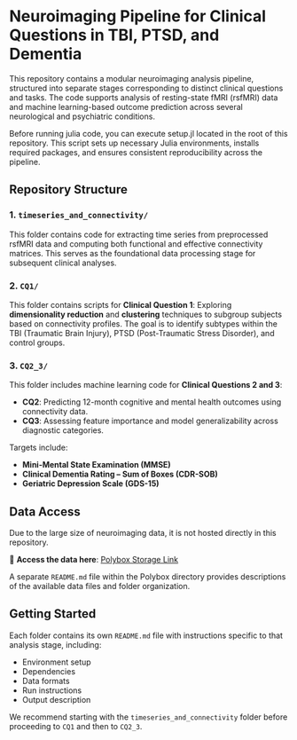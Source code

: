 

# Neuroimaging Pipeline for Clinical Questions in TBI, PTSD, and Dementia

This repository contains a modular neuroimaging analysis pipeline, structured into separate stages corresponding to distinct clinical questions and tasks. The code supports analysis of resting-state fMRI (rsfMRI) data and machine learning-based outcome prediction across several neurological and psychiatric conditions.

Before running julia code, you can execute setup.jl located in the root of this repository. This script sets up necessary Julia environments, installs required packages, and ensures consistent reproducibility across the pipeline.
## Repository Structure

### 1. `timeseries_and_connectivity/`

This folder contains code for extracting time series from preprocessed rsfMRI data and computing both functional and effective connectivity matrices. This serves as the foundational data processing stage for subsequent clinical analyses.

### 2. `CQ1/`

This folder contains scripts for **Clinical Question 1**:
Exploring **dimensionality reduction** and **clustering** techniques to subgroup subjects based on connectivity profiles. The goal is to identify subtypes within the TBI (Traumatic Brain Injury), PTSD (Post-Traumatic Stress Disorder), and control groups.

### 3. `CQ2_3/`

This folder includes machine learning code for **Clinical Questions 2 and 3**:

* **CQ2**: Predicting 12-month cognitive and mental health outcomes using connectivity data.
* **CQ3**: Assessing feature importance and model generalizability across diagnostic categories.

Targets include:

* **Mini-Mental State Examination (MMSE)**
* **Clinical Dementia Rating – Sum of Boxes (CDR-SOB)**
* **Geriatric Depression Scale (GDS-15)**

## Data Access

Due to the large size of neuroimaging data, it is not hosted directly in this repository.

🔗 **Access the data here**: [Polybox Storage Link](https://polybox.ethz.ch/index.php/s/NQjJR4CXEkykmGp?path=%2F)

A separate `README.md` file within the Polybox directory provides descriptions of the available data files and folder organization.

## Getting Started

Each folder contains its own `README.md` file with instructions specific to that analysis stage, including:

* Environment setup
* Dependencies
* Data formats
* Run instructions
* Output description

We recommend starting with the `timeseries_and_connectivity` folder before proceeding to `CQ1` and then to `CQ2_3`.
 
